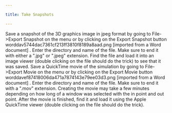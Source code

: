 ```yaml
---

title: Take Snapshots

---
```


Save a snapshot of the 3D graphics image in jpeg format by going to File->Export Snapshot on the menu or by clicking on the Export Snapshot button worddav5744dac7361cf213ff3810f8189a8aad.png [imported from a Word document] . 
Enter the directory and name of the file. Make sure to end it with either a ".jpg" or ".jpeg" extension. Find the file and load it into an image viewer (double clicking on the file should do the trick) to see that it was saved.
Save a QuickTime movie of the simulation by going to File->Export Movie on the menu or by clicking on the Export Movie button worddavef87418006da471a7874143e79ee03d3.png [imported from a Word document] . 
Enter the directory and name of the file. Make sure to end it with a ".mov" extension. Creating the movie may take a few minutes depending on how long of a window was selected with the in point and out point.
After the movie is finished, find it and load it using the Apple QuickTime viewer (double clicking on the file should do the trick).
